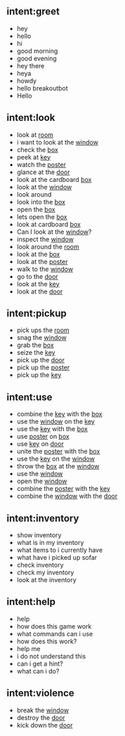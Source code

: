 ## intent:greet
- hey
- hello
- hi
- good morning
- good evening
- hey there
- heya
- howdy
- hello breakoutbot
- Hello

## intent:look
- look at [room](object)
- i want to look at the [window](object)
- check the [box](object)
- peek at [key](object)
- watch the [poster](object)
- glance at the [door](object)
- look at the cardboard [box](object)
- look at the [window](object)
- look around
- look into the [box](object)
- open the [box](object)
- lets open the [box](object)
- look at cardboard [box](object)
- Can I look at the [window](object)?
- inspect the [window](object)
- look around the [room](object)
- look at the [box](object)
- look at the [poster](object)
- walk to the [window](object)
- go to the [door](object)
- look at the [key](object)
- look at the [door](object)

## intent:pickup
- pick ups the [room](object)
- snag the [window](object)
- grab the [box](object)
- seize the [key](object)
- pick up the [door](object)
- pick up the [poster](object)
- pick up the [key](object)

## intent:use
- combine the [key](object) with the [box](object)
- use the [window](object) on the [key](object)
- use the [key](object) with the [box](object)
- use [poster](object) on [box](object)
- use [key](object) on [door](object)
- unite the [poster](object) with the [box](object)
- use the [key](object) on the [window](object)
- throw the [box](object) at the [window](object)
- use the [window](object)
- open the [window](object)
- combine the [poster](object) with the [key](object)
- combine the [window](object) with the [door](object)

## intent:inventory
- show inventory
- what is in my inventory
- what items to i currently have
- what have i picked up sofar
- check inventory
- check my inventory
- look at the inventory

## intent:help
- help
- how does this game work
- what commands can i use
- how does this work?
- help me
- i do not understand this
- can i get a hint?
- what can i do?

## intent:violence
- break the [window](object)
- destroy the [door](object)
- kick down the [door](object)
